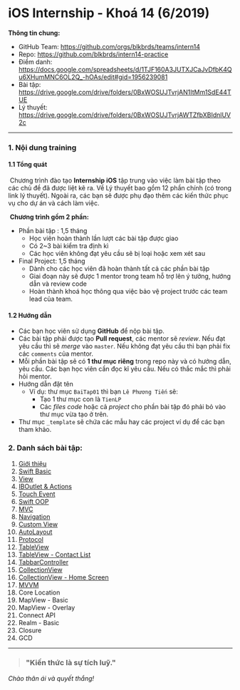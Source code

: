# iOS Internship - Khoá 14 (6/2019)

**Thông tin chung:**

- GitHub Team: <https://github.com/orgs/blkbrds/teams/intern14>
- Repo: <https://github.com/blkbrds/intern14-practice>
- Điểm danh: <https://docs.google.com/spreadsheets/d/1TJF160A3JUTXJCaJvDfbK4Qu6XHumMNC6OL2Q_-hOAs/edit#gid=1956239081>
- Bài tập: <https://drive.google.com/drive/folders/0BxWOSUJTvrjAN1ItMm1SdE44TUE>
- Lý thuyết: <https://drive.google.com/drive/folders/0BxWOSUJTvrjAWTZfbXBIdnlUV2c>

---

### 1. Nội dung training

#### 1.1 Tổng quát

​	Chương trình đào tạo **Internship iOS** tập trung vào việc làm bài tập theo các chủ đề đã được liệt kê ra. Về Lý thuyết bao gồm 12 phần chính (có trong link lý thuyết). Ngoài ra, các bạn sẽ được phụ đạo thêm các kiến thức phục vụ cho dự án và cách làm việc.

​	**Chương trình gồm 2 phần:**

  * Phần bài tập : 1,5 tháng
      * Học viên hoàn thành lần lượt các bài tập được giao
      * Có 2~3 bài kiểm tra định kì
      * Các học viên không đạt yêu cầu sẽ bị loại hoặc xem xét sau
  * Final Project: 1,5 tháng
      * Dành cho các học viên đã hoàn thành tất cả các phần bài tập
      * Giai đoạn này sẽ được 1 mentor trong team hỗ trợ lên ý tưởng, hướng dẫn và review code
      * Hoàn thành khoá học thông qua việc bảo vệ project trước các team lead của team.

#### 1.2 Hướng dẫn

* Các bạn học viên sử dụng **GitHub** để nộp bài tập.
* Các bài tập phải được tạo **Pull request**, các mentor sẽ *review*. Nếu đạt yêu cầu thì sẽ *merge* vào `master`. Nếu không đạt yêu cầu thì bạn phải fix các `comments` của mentor.
* Mỗi phần bài tập sẽ có **1 thư mục riêng** trong repo này và có hướng dẫn, yêu cầu. Các bạn học viên cần đọc kĩ yêu cầu. Nếu có thắc mắc thì phải hỏi mentor.
* Hướng dẫn đặt tên
  * Ví dụ: thư mục `BaiTap01` thì bạn `Lê Phương Tiến` sẽ:
    * Tạo 1 thư mục con là `TienLP`
    * Các *files code* hoặc cả *project* cho phần bài tập đó phải bỏ vào thư mục vừa tạo ở trên.
* Thư mục `_template` sẽ chứa các mẫu hay các project ví dụ để các bạn tham khảo.

### 2. Danh sách bài tập:

1. [Giới thiệu](./_documents/01_GioiThieu.md)
2. [Swift Basic](./_documents/02_SwiftBasic.md)
3. [View](https://drive.google.com/file/d/1W7-qWDDkcBO5jzWcNQeLYMUQ7p0F4GN6/view?usp=sharing)
4. [IBOutlet & Actions](https://drive.google.com/file/d/1TiSqXVlGbi0aoiKFBal8r5032x7gJMdC/view?usp=sharing)
5. [Touch Event](https://drive.google.com/file/d/17lFo_-fukfKwd3XPkC_sobDLUzyQHLxp/view?usp=sharing)
6. [Swift OOP](<https://drive.google.com/file/d/1GEfD6XmTjrRqDZ5U-gDAJXDcs5lCgzDD/view>)
7. [MVC](<https://drive.google.com/file/d/1MpDe5aVbq8N5dWoFhi6NpWn4OcatzSKX/view>)
8. [Navigation](<https://drive.google.com/file/d/10jR21DnFmomJzJceiDy7cnz9MvePkW_n/view>)
9. [Custom View](https://drive.google.com/file/d/12Tr74fvqAh4T6E2QWD1PHjlFa9jv_NYu/view?usp=sharing)
10. [AutoLayout](https://drive.google.com/file/d/1hiq4U76waCO-Fs5nQ6yx2v_Y2uR2Hoi4/view?usp=sharing)
11. [Protocol](https://drive.google.com/file/d/1DGW67C20kBGaY1FoKjabDr1iDO9EqmGB/view?usp=sharing)
12. [TableView](https://drive.google.com/file/d/1EORG4pAMwFgM_ZXQ565jTqDJnXWIdrb6/view?usp=sharing)
13. [TableView - Contact List](https://drive.google.com/file/d/1rJwYCGnfq9KG0-HeHpNohRd4tITLLZOy/view?usp=sharing)
14. [TabbarController](https://drive.google.com/file/d/1q5R4UjXaFJMqwILe6XjuT3PnREGMKTsU/view?usp=sharing)
15. [CollectionView](https://drive.google.com/file/d/1cJbBzsextWSlvakQEFJX-1TdhiiYjPsL/view?usp=sharing)
16. [CollectionView - Home Screen](https://drive.google.com/file/d/1wPnpK7ZwCiTD1j3ZCSdXpLMjyjzRfU6w/view?usp=sharing)
17. [MVVM](https://drive.google.com/file/d/1QzzTYMqopNkTgPgV_zXPPGvgc9yvHImj/view?usp=sharing)
18. Core Location
19. MapView - Basic
20. MapView - Overlay
21. Connect API
22. Realm - Basic
23. Closure
24. GCD

---

> ### "Kiến thức là sự tích luỹ."

*Chào thân ái và quyết thắng!*

